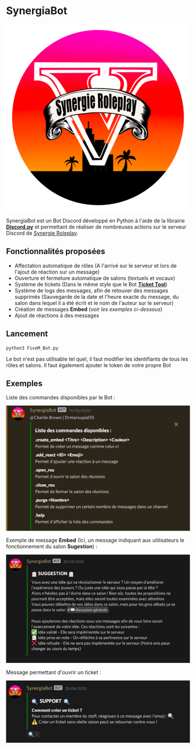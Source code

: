 # SynergiaBot

<p align="center">
  <img width="512" height="512" src="ressources/img/logo_rond.png" alt="Synergie"/>
</p>

SynergiaBot est un Bot Discord développé en Python à l'aide de la librairie [**Discord.py**](https://discordpy.readthedocs.io/en/latest/index.html)
et permettant de réaliser de nombreuses actions sur le serveur Discord de [Synergie Roleplay](https://github.com/Drmarsupial35/Synergie-Roleplay).


## Fonctionnalités proposées

- Affectation automatique de rôles (A l'arrivé sur le serveur et lors de l'ajout de réaction sur un message)
- Ouverture et fermeture automatique de salons (textuels et vocaux)
- Système de tickets (Dans le même style que le Bot [**Ticket Tool**](https://tickettool.xyz/))
- Système de logs des messages, afin de retouver des messages supprimés (Sauvegarde de la date et l'heure exacte du message, du salon dans lequel il a été écrit et le nom de l'auteur sur le serveur)
- Création de messages **Embed** (*voir les exemples ci-dessous*)
- Ajout de réactions à des messages

## Lancement

```shell
python3 FiveM_Bot.py
```

Le bot n'est pas utilisable tel quel, il faut modifier les identifiants de tous les rôles et salons. Il faut également ajouter le token de votre propre Bot

## Exemples

Liste des commandes disponibles par le Bot :
<p align="center">
  <img src="ressources/exemples/commands.png" alt="Synergie"/>
</p>

Exemple de message **Embed** (Ici, un message indiquant aux utilisateurs le fonctionnement du salon **Sugestion**) :
<p align="center">
  <img src="ressources/exemples/suggestion.png" alt="Synergie"/>
</p>

Message permettant d'ouvrir un ticket :
<p align="center">
  <img src="ressources/exemples/support.png" alt="Synergie"/>
</p>
